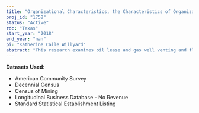 ```yaml
---
title: "Organizational Characteristics, the Characteristics of Organizational Institutional Environments and Texas Oil and Gas Venting and Flaring Practices"
proj_id: "1758"
status: "Active"
rdc: "Texas"
start_year: "2018"
end_year: "nan"
pi: "Katherine Calle Willyard"
abstract: "This research examines oil lease and gas well venting and flaring practices, the characteristics of organizational entities within the oil and gas extraction industry, and the institutional environments of gas wells, oil leases, and oil and gas extraction establishments operating in Texas through the use of multilevel statistical modeling. We utilize economic data from the Longitudinal Business Database, Business Register, and Census of Mining, as well as community demographic characteristics from the Decennial Census and the American Community Survey. We combine restricted-use data with publicly available information from the Texas Railroad Commission, Environmental Protection Agency Greenhouse Gas Report, the National Center for Charitable Statistics, and other neighborhood-level resources. We then explore the relationship between venting and flaring practices at Texas onshore oil leases and gas wells, and the organizational characteristics and institutional environments of Texas onshore oil leases and gas wells, Texas oil and gas extraction establishments, and/or oil and the gas extraction establishment’s ultimate owning firm. By identifying the characteristics of the types of establishments and firms disproportionately responsible for venting and flaring extracted natural gas, decision-makers can better target ecologically inefficient operations and reduce the waste and pollution caused by venting and flaring from the oil and gas extraction industry. "
---
```


**Datasets Used:**

  - American Community Survey 
  - Decennial Census 
  - Census of Mining 
  - Longitudinal Business Database - No Revenue 
  - Standard Statistical Establishment Listing 

